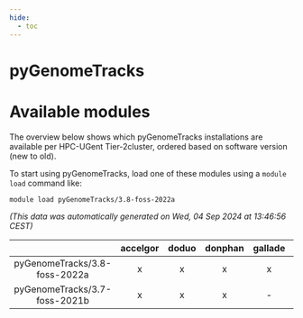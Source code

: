 ```yaml
---
hide:
  - toc
---
```


pyGenomeTracks
==============

# Available modules


The overview below shows which pyGenomeTracks installations are available per HPC-UGent Tier-2cluster, ordered based on software version (new to old).

To start using pyGenomeTracks, load one of these modules using a `module load` command like:

```shell
module load pyGenomeTracks/3.8-foss-2022a
```

*(This data was automatically generated on Wed, 04 Sep 2024 at 13:46:56 CEST)*  

| |accelgor|doduo|donphan|gallade|joltik|shinx|skitty|
| :---: | :---: | :---: | :---: | :---: | :---: | :---: | :---: |
|pyGenomeTracks/3.8-foss-2022a|x|x|x|x|x|-|x|
|pyGenomeTracks/3.7-foss-2021b|x|x|x|-|x|-|x|
